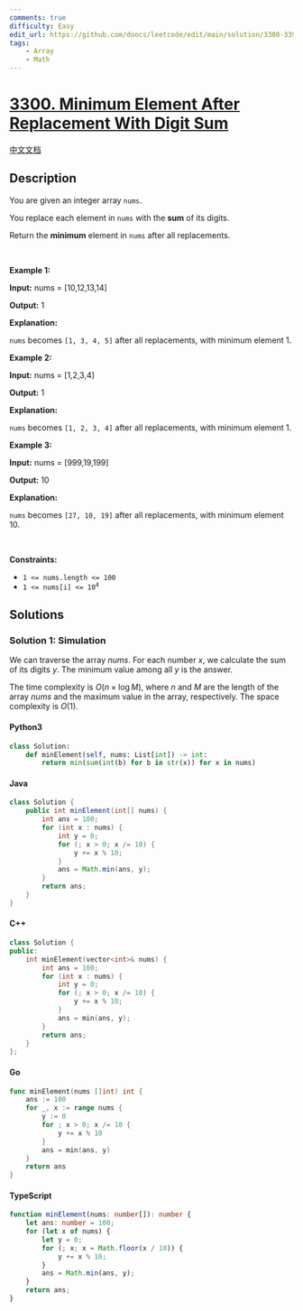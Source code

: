 ```yaml
---
comments: true
difficulty: Easy
edit_url: https://github.com/doocs/leetcode/edit/main/solution/3300-3399/3300.Minimum%20Element%20After%20Replacement%20With%20Digit%20Sum/README_EN.md
tags:
    - Array
    - Math
---
```


<!-- problem:start -->

# [3300. Minimum Element After Replacement With Digit Sum](https://leetcode.com/problems/minimum-element-after-replacement-with-digit-sum)

[中文文档](/solution/3300-3399/3300.Minimum%20Element%20After%20Replacement%20With%20Digit%20Sum/README.md)

## Description

<!-- description:start -->

<p>You are given an integer array <code>nums</code>.</p>

<p>You replace each element in <code>nums</code> with the <strong>sum</strong> of its digits.</p>

<p>Return the <strong>minimum</strong> element in <code>nums</code> after all replacements.</p>

<p>&nbsp;</p>
<p><strong class="example">Example 1:</strong></p>

<div class="example-block">
<p><strong>Input:</strong> <span class="example-io">nums = [10,12,13,14]</span></p>

<p><strong>Output:</strong> <span class="example-io">1</span></p>

<p><strong>Explanation:</strong></p>

<p><code>nums</code> becomes <code>[1, 3, 4, 5]</code> after all replacements, with minimum element 1.</p>
</div>

<p><strong class="example">Example 2:</strong></p>

<div class="example-block">
<p><strong>Input:</strong> <span class="example-io">nums = [1,2,3,4]</span></p>

<p><strong>Output:</strong> <span class="example-io">1</span></p>

<p><strong>Explanation:</strong></p>

<p><code>nums</code> becomes <code>[1, 2, 3, 4]</code> after all replacements, with minimum element 1.</p>
</div>

<p><strong class="example">Example 3:</strong></p>

<div class="example-block">
<p><strong>Input:</strong> <span class="example-io">nums = [999,19,199]</span></p>

<p><strong>Output:</strong> <span class="example-io">10</span></p>

<p><strong>Explanation:</strong></p>

<p><code>nums</code> becomes <code>[27, 10, 19]</code> after all replacements, with minimum element 10.</p>
</div>

<p>&nbsp;</p>
<p><strong>Constraints:</strong></p>

<ul>
	<li><code>1 &lt;= nums.length &lt;= 100</code></li>
	<li><code>1 &lt;= nums[i] &lt;= 10<sup>4</sup></code></li>
</ul>

<!-- description:end -->

## Solutions

<!-- solution:start -->

### Solution 1: Simulation

We can traverse the array $\textit{nums}$. For each number $x$, we calculate the sum of its digits $y$. The minimum value among all $y$ is the answer.

The time complexity is $O(n \times \log M)$, where $n$ and $M$ are the length of the array $\textit{nums}$ and the maximum value in the array, respectively. The space complexity is $O(1)$.

<!-- tabs:start -->

#### Python3

```python
class Solution:
    def minElement(self, nums: List[int]) -> int:
        return min(sum(int(b) for b in str(x)) for x in nums)
```

#### Java

```java
class Solution {
    public int minElement(int[] nums) {
        int ans = 100;
        for (int x : nums) {
            int y = 0;
            for (; x > 0; x /= 10) {
                y += x % 10;
            }
            ans = Math.min(ans, y);
        }
        return ans;
    }
}
```

#### C++

```cpp
class Solution {
public:
    int minElement(vector<int>& nums) {
        int ans = 100;
        for (int x : nums) {
            int y = 0;
            for (; x > 0; x /= 10) {
                y += x % 10;
            }
            ans = min(ans, y);
        }
        return ans;
    }
};
```

#### Go

```go
func minElement(nums []int) int {
	ans := 100
	for _, x := range nums {
		y := 0
		for ; x > 0; x /= 10 {
			y += x % 10
		}
		ans = min(ans, y)
	}
	return ans
}
```

#### TypeScript

```ts
function minElement(nums: number[]): number {
    let ans: number = 100;
    for (let x of nums) {
        let y = 0;
        for (; x; x = Math.floor(x / 10)) {
            y += x % 10;
        }
        ans = Math.min(ans, y);
    }
    return ans;
}
```

<!-- tabs:end -->

<!-- solution:end -->

<!-- problem:end -->
